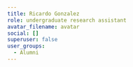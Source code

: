 ```yaml
---
title: Ricardo Gonzalez
role: undergraduate research assistant
avatar_filename: avatar
social: []
superuser: false
user_groups:
  - Alumni
---
```

